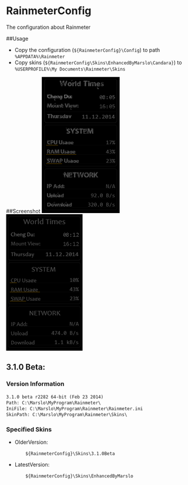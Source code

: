 RainmeterConfig
===============

The configuration about Rainmeter

##Usage
- Copy the configuration (`${RainmeterConfig}\Config`) to path `%APPDATA%\Rainmeter`
- Copy skins (`${RainmeterConfig\Skins\EnhancedByMarslo\Candara}`) to `%USERPROFILE%\My Documents\Rainmeter\Skins`

##Screenshot
![NaoTrash](https://raw.githubusercontent.com/Marslo/RainmeterConfig/master/Screenshots/2014.12.11_NeoTrash.png)
![Candara](https://raw.githubusercontent.com/Marslo/RainmeterConfig/master/Screenshots/2014.12.11_Candara.png)

## 3.1.0 Beta:
### Version Information

    3.1.0 beta r2282 64-bit (Feb 23 2014)
    Path: C:\Marslo\MyProgram\Rainmeter\
    IniFile: C:\Marslo\MyProgram\Rainmeter\Rainmeter.ini
    SkinPath: C:\Marslo\MyProgram\Rainmeter\Skins\

### Specified Skins
- OlderVersion:

          ${RainmeterConfig}\Skins\3.1.0Beta

- LatestVersion:

          ${RainmeterConfig}\Skins\EnhancedByMarslo
